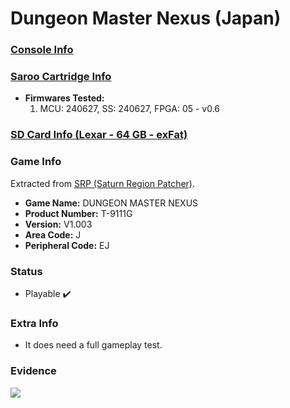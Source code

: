 # Dungeon Master Nexus (Japan)

### [Console Info](../../../../Info/Consoles/VA13/README.md)

### [Saroo Cartridge Info](../../../../Info/Cartridges/RetroGameParadiseStore/1.32F/README.md)

- <b>Firmwares Tested:</b>
  1. MCU: 240627, SS: 240627, FPGA: 05 - v0.6

### [SD Card Info (Lexar - 64 GB - exFat)](../../../../Info/SdCards/Lexar/64GB/exfat/README.md)

### Game Info

Extracted from [SRP (Saturn Region Patcher)](https://segaxtreme.net/resources/saturn-region-patcher.81/download).

- <b>Game Name:</b> DUNGEON MASTER NEXUS
- <b>Product Number:</b> T-9111G
- <b>Version:</b> V1.003
- <b>Area Code:</b> J
- <b>Peripheral Code:</b> EJ

### Status

- Playable :heavy_check_mark:

### Extra Info

- It does need a full gameplay test.

### Evidence

[![](https://img.youtube.com/vi/jr3uMrT8NYo/0.jpg)](https://www.youtube.com/watch?v=jr3uMrT8NYo)
